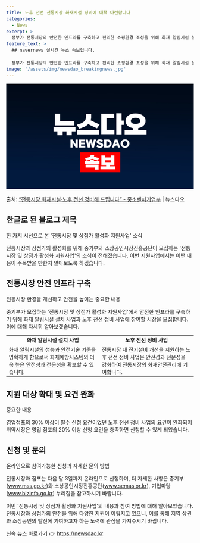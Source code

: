 ```yaml
---
title: 노후 전선 전통시장 화재시설 정비에 대책 마련합니다
categories:
  - News
excerpt: >
  정부가 전통시장의 안전한 인프라를 구축하고 편리한 쇼핑환경 조성을 위해 화재 알림시설 설치 사업과 노후 전선…
feature_text: >
  ## navernews 실시간 뉴스 속보입니다.

  정부가 전통시장의 안전한 인프라를 구축하고 편리한 쇼핑환경 조성을 위해 화재 알림시설 설치 사업과 노후 전선…
image: '/assets/img/newsdao_breakingnews.jpg'
---
```


![뉴스다오 속보](/assets/img/newsdao_breakingnews.jpg)

<p>출처: <a href="https://newsdao.kr/3534" rel="dofollow">“전통시장 화재시설·노후 전선 정비해 드립니다” - 중소벤처기업부</a> | 뉴스다오</p>

<h2 data-ke-size="size26">한글로 된 블로그 제목</h2>

<p data-ke-size="size16">한 가지 시선으로 본 '전통시장 및 상점가 활성화 지원사업' 소식</p>

전통시장과 상점가의 활성화를 위해 중기부와 소상공인시장진흥공단이 모집하는 '전통시장 및 상점가 활성화 지원사업'의 소식이 전해졌습니다. 이번 지원사업에서는 어떤 내용이 주목받을 만한지 알아보도록 하겠습니다.

<h2 data-ke-size="size24">전통시장 안전 인프라 구축</h2>

<p data-ke-size="size16">전통시장 환경을 개선하고 안전을 높이는 중요한 내용</p>

중기부가 모집하는 '전통시장 및 상점가 활성화 지원사업'에서 안전한 인프라를 구축하기 위해 화재 알림시설 설치 사업과 노후 전선 정비 사업에 참여할 시장을 모집합니다. 이에 대해 자세히 알아보겠습니다.

<table>
	<tr>
		<td style="text-align: center; height: 17px;"><b>화재 알림시설 설치 사업</b></td>
		<td style="text-align: center; height: 17px;"><b>노후 전선 정비 사업</b></td>
	</tr>
	<tr>
		<td>화재 알림시설의 성능과 안전기술 기준을 명확하게 함으로써 화재예방시스템의 더욱 높은 안전성과 전문성을 확보할 수 있습니다.</td>
		<td>전통시장 내 전기설비 개선을 지원하는 노후 전선 정비 사업은 안전성과 전문성을 강화하여 전통시장의 화재안전관리에 기여합니다.</td>
	</tr>
</table>

<h2 data-ke-size="size24">지원 대상 확대 및 요건 완화</h2>

<p data-ke-size="size16">중요한 내용</p>

영업점포의 30% 이상이 필수 신청 요건이었던 노후 전선 정비 사업의 요건이 완화되어 취약시장은 영업 점포의 20% 이상 신청 요건을 충족하면 신청할 수 있게 되었습니다.

<h2 data-ke-size="size24">신청 및 문의</h2>

<p data-ke-size="size16">온라인으로 참여가능한 신청과 자세한 문의 방법</p>

전통시장과 점포는 다음 달 3일까지 온라인으로 신청하며, 더 자세한 사항은 중기부(www.mss.go.kr)와 소상공인시장진흥공단(www.semas.or.kr), 기업마당(www.bizinfo.go.kr) 누리집을 참고하시기 바랍니다.

이번 '전통시장 및 상점가 활성화 지원사업'의 내용과 참여 방법에 대해 알아보았습니다. 전통시장과 상점가의 안전을 위해 다양한 지원이 이뤄지고 있으니, 이를 통해 지역 상권과 소상공인의 발전에 기여하고자 하는 노력에 관심을 가져주시기 바랍니다. 

신속 뉴스 바로가기 👉 <a href="https://newsdao.kr" rel="dofollow">https://newsdao.kr</a>


